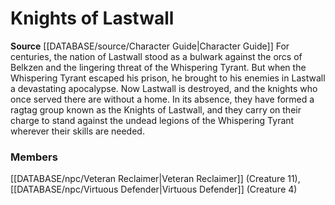 ﻿---
creature_family: Knights of Lastwall
id: '201'
name: Knights of Lastwall
rarity: Common
rus_type_level: null
source: '[[DATABASE/source/Character Guide|Character Guide]]'
trait: null
type: Creature Family

---
# Knights of Lastwall

**Source** [[DATABASE/source/Character Guide|Character Guide]] 
For centuries, the nation of Lastwall stood as a bulwark against the orcs of Belkzen and the lingering threat of the Whispering Tyrant. But when the Whispering Tyrant escaped his prison, he brought to his enemies in Lastwall a devastating apocalypse. Now Lastwall is destroyed, and the knights who once served there are without a home. In its absence, they have formed a ragtag group known as the Knights of Lastwall, and they carry on their charge to stand against the undead legions of the Whispering Tyrant wherever their skills are needed.

### Members

[[DATABASE/npc/Veteran Reclaimer|Veteran Reclaimer]] (Creature 11), [[DATABASE/npc/Virtuous Defender|Virtuous Defender]] (Creature 4)